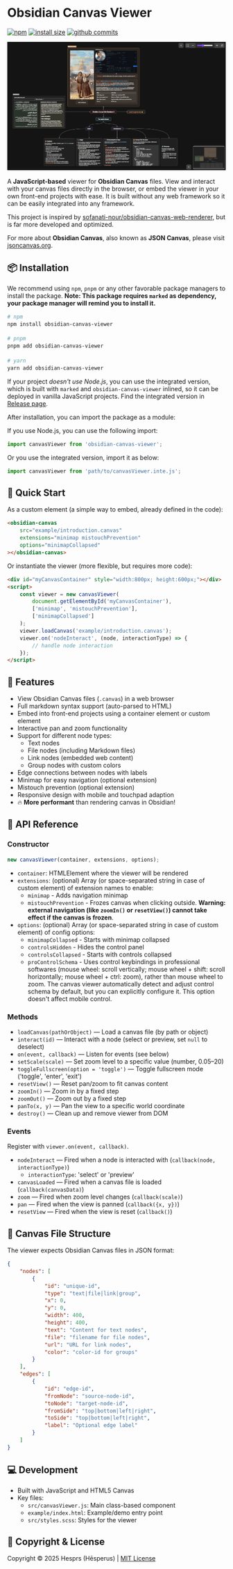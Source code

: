 # Obsidian Canvas Viewer

[![npm](https://badgen.net/npm/v/obsidian-canvas-viewer)](https://www.npmjs.com/package/obsidian-canvas-viewer)
[![install size](https://badgen.net/packagephobia/install/obsidian-canvas-viewer)](https://packagephobia.now.sh/result?p=obsidian-canvas-viewer)
[![github commits](https://badgen.net/github/commits/hesprs/Obsidian-Canvas-Viewer?color=purple)](https://github.com/hesprs/Obsidian-Canvas-Viewer/commits/main)

![Canvas Viewer](example/preview.png)

A **JavaScript-based** viewer for **Obsidian Canvas** files. View and interact with your canvas files directly in the browser, or embed the viewer in your own front-end projects with ease. It is built without any web framework so it can be easily integrated into any framework.

This project is inspired by [sofanati-nour/obsidian-canvas-web-renderer](https://github.com/sofanati-nour/obsidian-canvas-web-renderer), but is far more developed and optimized.

For more about **Obsidian Canvas**, also known as **JSON Canvas**, please visit [jsoncanvas.org](https://jsoncanvas.org/).

## 📦 Installation

We recommend using `npm`, `pnpm` or any other favorable package managers to install the package. **Note: This package requires `marked` as dependency, your package manager will remind you to install it.**

```bash
# npm
npm install obsidian-canvas-viewer

# pnpm
pnpm add obsidian-canvas-viewer

# yarn
yarn add obsidian-canvas-viewer
```

If your project *doesn't use Node.js*, you can use the integrated version, which is built with `marked` and `obsidian-canvas-viewer` inlined, so it can be deployed in vanilla JavaScript projects. Find the integrated version in [Release page](https://github.com/hesprs/Obsidian-Canvas-Viewer/releases).

After installation, you can import the package as a module:

If you use Node.js, you can use the following import:

```js
import canvasViewer from 'obsidian-canvas-viewer';
```

Or you use the integrated version, import it as below:

```js
import canvasViewer from 'path/to/canvasViewer.inte.js';
```

## 🚀 Quick Start

As a custom element (a simple way to embed, already defined in the code):

```html
<obsidian-canvas 
    src="example/introduction.canvas"
    extensions="minimap mistouchPrevention"
    options="minimapCollapsed"
></obsidian-canvas>
```

Or instantiate the viewer (more flexible, but requires more code):

```html
<div id="myCanvasContainer" style="width:800px; height:600px;"></div>
<script>
    const viewer = new canvasViewer(
        document.getElementById('myCanvasContainer'), 
        ['minimap', 'mistouchPrevention'],
        ['minimapCollapsed']
    );
    viewer.loadCanvas('example/introduction.canvas');
    viewer.on('nodeInteract', (node, interactionType) => {
        // handle node interaction
    });
</script>
```

## 🐶 Features

- View Obsidian Canvas files (`.canvas`) in a web browser
- Full markdown syntax support (auto-parsed to HTML)
- Embed into front-end projects using a container element or custom element
- Interactive pan and zoom functionality
- Support for different node types:
    - Text nodes
    - File nodes (including Markdown files)
    - Link nodes (embedded web content)
    - Group nodes with custom colors
- Edge connections between nodes with labels
- Minimap for easy navigation (optional extension)
- Mistouch prevention (optional extension)
- Responsive design with mobile and touchpad adaption
- 🔥 **More performant** than rendering canvas in Obsidian!

## 🔌 API Reference

### Constructor

```js
new canvasViewer(container, extensions, options);
```

- `container`: HTMLElement where the viewer will be rendered
- `extensions`: (optional) Array (or space-separated string in case of custom element) of extension names to enable:
    - `minimap` - Adds navigation minimap
    - `mistouchPrevention` - Frozes canvas when clicking outside. **Warning: external navigation (like `zoomIn()` or `resetView()`) cannot take effect if the canvas is frozen**.
- `options`: (optional) Array (or space-separated string in case of custom element) of config options:
    - `minimapCollapsed` - Starts with minimap collapsed
    - `controlsHidden` - Hides the control panel
    - `controlsCollapsed` - Starts with controls collapsed
    - `proControlSchema` - Uses control keybindings in professional softwares (mouse wheel: scroll vertically; mouse wheel + shift: scroll horizontally; mouse wheel + ctrl: zoom), rather than mouse wheel to zoom. The canvas viewer automatically detect and adjust control schema by default, but you can explicitly configure it. This option doesn't affect mobile control.

### Methods

- `loadCanvas(pathOrObject)` — Load a canvas file (by path or object)
- `interact(id)` — Interact with a node (select or preview, set `null` to deselect)
- `on(event, callback)` — Listen for events (see below)
- `setScale(scale)` — Set zoom level to a specific value (number, 0.05–20)
- `toggleFullscreen(option = 'toggle')` — Toggle fullscreen mode ('toggle', 'enter', 'exit')
- `resetView()` — Reset pan/zoom to fit canvas content
- `zoomIn()` — Zoom in by a fixed step
- `zoomOut()` — Zoom out by a fixed step
- `panTo(x, y)` — Pan the view to a specific world coordinate
- `destroy()` — Clean up and remove viewer from DOM

### Events

Register with `viewer.on(event, callback)`.

- `nodeInteract` — Fired when a node is interacted with (`callback(node, interactionType)`)
    - `interactionType`: 'select' or 'preview'
- `canvasLoaded` — Fired when a canvas file is loaded (`callback(canvasData)`)
- `zoom` — Fired when zoom level changes (`callback(scale)`)
- `pan` — Fired when the view is panned (`callback({x, y})`)
- `resetView` — Fired when the view is reset (`callback()`)

## 📂 Canvas File Structure

The viewer expects Obsidian Canvas files in JSON format:

```json
{
    "nodes": [
        {
            "id": "unique-id",
            "type": "text|file|link|group",
            "x": 0,
            "y": 0,
            "width": 400,
            "height": 400,
            "text": "Content for text nodes",
            "file": "filename for file nodes",
            "url": "URL for link nodes",
            "color": "color-id for groups"
        }
    ],
    "edges": [
        {
            "id": "edge-id",
            "fromNode": "source-node-id",
            "toNode": "target-node-id",
            "fromSide": "top|bottom|left|right",
            "toSide": "top|bottom|left|right",
            "label": "Optional edge label"
        }
    ]
}
```

## 💻 Development

- Built with JavaScript and HTML5 Canvas
- Key files:
    - `src/canvasViewer.js`: Main class-based component
    - `example/index.html`: Example/demo entry point
    - `src/styles.scss`: Styles for the viewer

## 📝 Copyright & License

Copyright ©️ 2025 Hesprs (Hēsperus) | [MIT License](https://mit-license.org/)